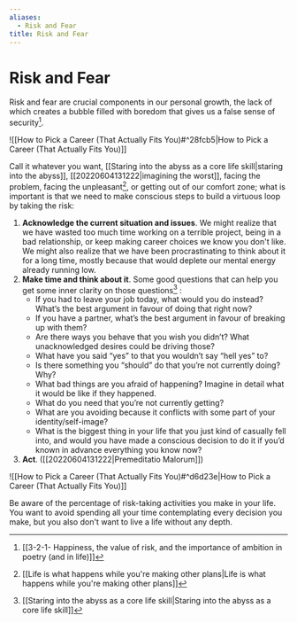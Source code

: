```yaml
---
aliases:
  - Risk and Fear
title: Risk and Fear
---
```


# Risk and Fear

Risk and fear are crucial components in our personal growth, the lack of which creates a bubble filled with boredom that gives us a false sense of security[^1].

![[How to Pick a Career (That Actually Fits You)#^28fcb5|How to Pick a Career (That Actually Fits You)]]

Call it whatever you want, [[Staring into the abyss as a core life skill|staring into the abyss]], [[20220604131222|imagining the worst]], facing the problem, facing the unpleasant[^2], or getting out of our comfort zone; what is important is that we need to make conscious steps to build a virtuous loop by taking the risk:

1. **Acknowledge the current situation and issues**. We might realize that we have wasted too much time working on a terrible project, being in a bad relationship, or keep making career choices we know you don't like. We might also realize that we have been procrastinating to think about it for a long time, mostly because that would deplete our mental energy already running low.
2. **Make time and think about it**. Some good questions that can help you get some inner clarity on those questions[^3] :
	* If you had to leave your job today, what would you do instead? What’s the best argument in favour of doing that right now?
	* If you have a partner, what’s the best argument in favour of breaking up with them?
	* Are there ways you behave that you wish you didn’t? What unacknowledged desires could be driving those?
	* What have you said “yes” to that you wouldn’t say “hell yes” to?
	* Is there something you “should” do that you’re not currently doing? Why?
	* What bad things are you afraid of happening? Imagine in detail what it would be like if they happened.
	* What do you need that you’re not currently getting?
	* What are you avoiding because it conflicts with some part of your identity/self-image?
	* What is the biggest thing in your life that you just kind of casually fell into, and would you have made a conscious decision to do it if you’d known in advance everything you know now?
3. **Act**. ([[20220604131222|Premeditatio Malorum]])

![[How to Pick a Career (That Actually Fits You)#^d6d23e|How to Pick a Career (That Actually Fits You)]]

Be aware of the percentage of risk-taking activities you make in your life. You want to avoid spending all your time contemplating every decision you make, but you also don't want to live a life without any depth.

[^1]: [[3-2-1- Happiness, the value of risk, and the importance of ambition in poetry (and in life)]]
[^2]: [[Life is what happens while you're making other plans|Life is what happens while you're making other plans]]
[^3]: [[Staring into the abyss as a core life skill|Staring into the abyss as a core life skill]]